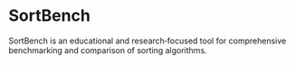 # SortBench
SortBench is an educational and research‑focused tool for comprehensive benchmarking and comparison of sorting algorithms.
